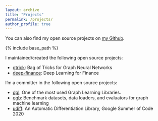 ```yaml
---
layout: archive
title: "Projects"
permalink: /projects/
author_profile: true
---
```


You can also find my open source projects on <a href="https://github.com/sangyx">my Github</a>.

{% include base_path %}

I maintained/created the following open source projects:
- [gtrick](https://github.com/sangyx/gtrick): Bag of Tricks for Graph Neural Networks
- [deep-finance](https://github.com/sangyx/deep-finance): Deep Learning for Finance


I’m a committer in the following open source projects:
- [dgl](https://www.dgl.ai/): One of the most used Graph Learning Libraries.
- [ogb](https://github.com/snap-stanford/ogb): Benchmark datasets, data loaders, and evaluators for graph machine learning
- [udiff](https://github.com/Quansight-Labs/udiff): An Automatic Differentiation Library, Google Summer of Code 2020